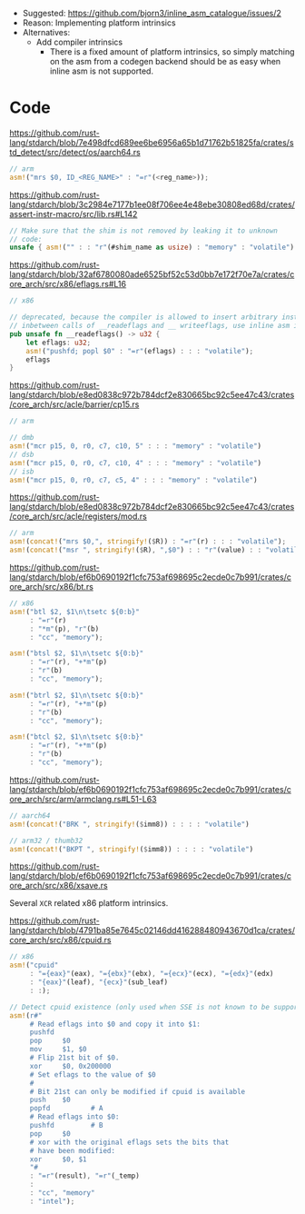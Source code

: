 * Suggested: https://github.com/bjorn3/inline_asm_catalogue/issues/2
* Reason: Implementing platform intrinsics
* Alternatives:
    * Add compiler intrinsics
        * There is a fixed amount of platform intrinsics, so simply matching on the asm from a
          codegen backend should be as easy when inline asm is not supported.

# Code

https://github.com/rust-lang/stdarch/blob/7e498dfcd689ee6be6956a65b1d71762b51825fa/crates/std_detect/src/detect/os/aarch64.rs

```rust
// arm
asm!("mrs $0, ID_<REG_NAME>" : "=r"(<reg_name>));
```

https://github.com/rust-lang/stdarch/blob/3c2984e7177b1ee08f706ee4e48ebe30808ed68d/crates/assert-instr-macro/src/lib.rs#L142

```rust
// Make sure that the shim is not removed by leaking it to unknown
// code:
unsafe { asm!("" : : "r"(#shim_name as usize) : "memory" : "volatile") };
```

https://github.com/rust-lang/stdarch/blob/32af6780080ade6525bf52c53d0bb7e172f70e7a/crates/core_arch/src/x86/eflags.rs#L16

```rust
// x86

// deprecated, because the compiler is allowed to insert arbitrary instructions manipulating eflags
// inbetween calls of __readeflags and __ writeeflags, use inline asm instead
pub unsafe fn __readeflags() -> u32 {
    let eflags: u32;
    asm!("pushfd; popl $0" : "=r"(eflags) : : : "volatile");
    eflags
}
```

https://github.com/rust-lang/stdarch/blob/e8ed0838c972b784dcf2e830665bc92c5ee47c43/crates/core_arch/src/acle/barrier/cp15.rs

```rust
// arm

// dmb
asm!("mcr p15, 0, r0, c7, c10, 5" : : : "memory" : "volatile")
// dsb
asm!("mcr p15, 0, r0, c7, c10, 4" : : : "memory" : "volatile")
// isb
asm!("mcr p15, 0, r0, c7, c5, 4" : : : "memory" : "volatile")
```

https://github.com/rust-lang/stdarch/blob/e8ed0838c972b784dcf2e830665bc92c5ee47c43/crates/core_arch/src/acle/registers/mod.rs

```rust
// arm
asm!(concat!("mrs $0,", stringify!($R)) : "=r"(r) : : : "volatile");
asm!(concat!("msr ", stringify!($R), ",$0") : : "r"(value) : : "volatile");
```

https://github.com/rust-lang/stdarch/blob/ef6b0690192f1cfc753af698695c2ecde0c7b991/crates/core_arch/src/x86/bt.rs

```rust
// x86
asm!("btl $2, $1\n\tsetc ${0:b}"
     : "=r"(r)
     : "*m"(p), "r"(b)
     : "cc", "memory");

asm!("btsl $2, $1\n\tsetc ${0:b}"
     : "=r"(r), "+*m"(p)
     : "r"(b)
     : "cc", "memory");

asm!("btrl $2, $1\n\tsetc ${0:b}"
     : "=r"(r), "+*m"(p)
     : "r"(b)
     : "cc", "memory");

asm!("btcl $2, $1\n\tsetc ${0:b}"
     : "=r"(r), "+*m"(p)
     : "r"(b)
     : "cc", "memory");
```

https://github.com/rust-lang/stdarch/blob/ef6b0690192f1cfc753af698695c2ecde0c7b991/crates/core_arch/src/arm/armclang.rs#L51-L63

```rust
// aarch64
asm!(concat!("BRK ", stringify!($imm8)) : : : : "volatile")

// arm32 / thumb32
asm!(concat!("BKPT ", stringify!($imm8)) : : : : "volatile")
```

https://github.com/rust-lang/stdarch/blob/ef6b0690192f1cfc753af698695c2ecde0c7b991/crates/core_arch/src/x86/xsave.rs

Several `XCR` related x86 platform intrinsics.

https://github.com/rust-lang/stdarch/blob/4791ba85e7645c02146dd416288480943670d1ca/crates/core_arch/src/x86/cpuid.rs

```rust
// x86
asm!("cpuid"
     : "={eax}"(eax), "={ebx}"(ebx), "={ecx}"(ecx), "={edx}"(edx)
     : "{eax}"(leaf), "{ecx}"(sub_leaf)
     : :);

// Detect cpuid existence (only used when SSE is not known to be supported)
asm!(r#"
     # Read eflags into $0 and copy it into $1:
     pushfd
     pop     $0
     mov     $1, $0
     # Flip 21st bit of $0.
     xor     $0, 0x200000
     # Set eflags to the value of $0
     #
     # Bit 21st can only be modified if cpuid is available
     push    $0
     popfd          # A
     # Read eflags into $0:
     pushfd         # B
     pop     $0
     # xor with the original eflags sets the bits that
     # have been modified:
     xor     $0, $1
     "#
     : "=r"(result), "=r"(_temp)
     :
     : "cc", "memory"
     : "intel");
```
